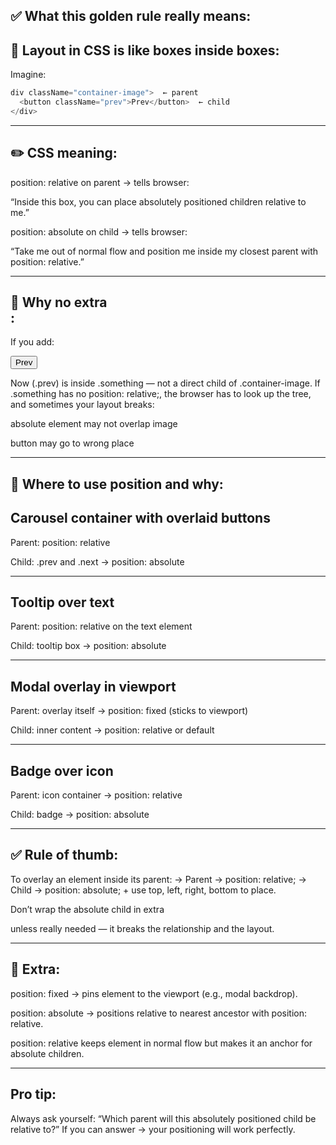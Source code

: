 ## ✅ What this golden rule really means:

## 🧩 Layout in CSS is like boxes inside boxes:

Imagine:

```js
div className="container-image">  ← parent
  <button className="prev">Prev</button>  ← child
</div>

```

---

## ✏️ CSS meaning:

position: relative on parent → tells browser:

“Inside this box, you can place absolutely positioned children relative to me.”

position: absolute on child → tells browser:

“Take me out of normal flow and position me inside my closest parent with position: relative.”

---

## 🧠 Why no extra <div>:

If you add:

<div class="something">
  <button class="prev">Prev</button>
</div>

Now (.prev) is inside .something — not a direct child of .container-image.
If .something has no position: relative;, the browser has to look up the tree, and sometimes your layout breaks:

absolute element may not overlap image

button may go to wrong place

---

## 🧪 Where to use position and why:

## Carousel container with overlaid buttons

Parent: position: relative

Child: .prev and .next → position: absolute

---

## Tooltip over text

Parent: position: relative on the text element

Child: tooltip box → position: absolute

---

## Modal overlay in viewport

Parent: overlay itself → position: fixed (sticks to viewport)

Child: inner content → position: relative or default

---

## Badge over icon

Parent: icon container → position: relative

Child: badge → position: absolute

---

## ✅ Rule of thumb:

To overlay an element inside its parent:
→ Parent → position: relative;
→ Child → position: absolute; + use top, left, right, bottom to place.

Don’t wrap the absolute child in extra <div> unless really needed — it breaks the relationship and the layout.

---

## 🧠 Extra:

position: fixed → pins element to the viewport (e.g., modal backdrop).

position: absolute → positions relative to nearest ancestor with position: relative.

position: relative keeps element in normal flow but makes it an anchor for absolute children.

---

## Pro tip:

Always ask yourself:
“Which parent will this absolutely positioned child be relative to?”
If you can answer → your positioning will work perfectly.
